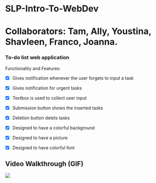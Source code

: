 # SLP-Intro-To-WebDev
# Collaborators: Tam, Ally, Youstina, Shavleen, Franco, Joanna.
### To-do list web application

Functionality and Features:

- [x] Gives notification whenever the user forgets to input a task
- [x] Gives notification for urgent tasks 
- [x] Textbox is used to collect user input
- [x] Submission button shows the inserted tasks
- [x] Deletion button delets tasks
- [x] Designed to have a colorful background
- [x] Designed to have a picture
- [x] Designed to have colorful font


## Video Walkthrough (GIF)
![](http://g.recordit.co/ujNPiKyji7.gif)

